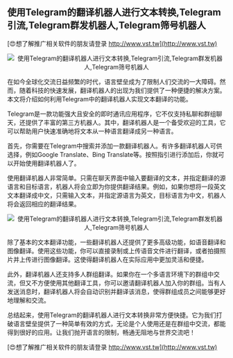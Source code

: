 ## **使用Telegram的翻译机器人进行文本转换,Telegram引流,Telegram群发机器人,Telegram筛号机器人**

[😍想了解推广相关软件的朋友请登录 http://www.vst.tw](http://www.vst.tw)

 <center><img src="https://vst.tw/MP4/tuiguang/png/5.png" alt="使用Telegram的翻译机器人进行文本转换,Telegram引流,Telegram群发机器人,Telegram筛号机器人"></center>

在如今全球化交流日益频繁的时代，语言壁垒成为了限制人们交流的一大障碍。然而，随着科技的快速发展，翻译机器人的出现为我们提供了一种便捷的解决方案。本文将介绍如何利用Telegram中的翻译机器人实现文本翻译的功能。

Telegram是一款功能强大且安全的即时通讯应用程序，它不仅支持私聊和群组聊天，还提供了丰富的第三方机器人。其中，翻译机器人是一个备受欢迎的工具，它可以帮助用户快速准确地将文本从一种语言翻译成另一种语言。

首先，你需要在Telegram中搜索并添加一款翻译机器人。有许多翻译机器人可供选择，例如Google Translate、Bing Translate等。按照指引进行添加后，你就可以开始使用翻译机器人了。

使用翻译机器人非常简单。只需在聊天界面中输入要翻译的文本，并指定翻译的源语言和目标语言，机器人将会立即为你提供翻译结果。例如，如果你想将一段英文文本翻译成中文，只需输入文本，并指定源语言为英文，目标语言为中文，机器人将会返回相应的翻译结果。

 <center><img src="https://vst.tw/MP4/tuiguang/png/3.png" alt="使用Telegram的翻译机器人进行文本转换,Telegram引流,Telegram群发机器人,Telegram筛号机器人"></center>

除了基本的文本翻译功能，一些翻译机器人还提供了更多高级功能，如语音翻译和图像翻译。使用这些功能，你可以直接录制或上传语音文件进行翻译，或者拍摄照片并上传进行图像翻译。这使得翻译机器人在实际应用中更加灵活和便捷。

此外，翻译机器人还支持多人群组翻译。如果你在一个多语言环境下的群组中交流，但又不方便使用其他翻译工具，你可以邀请翻译机器人加入你的群组。当有人发送消息时，翻译机器人将会自动识别并翻译该消息，使得群组成员之间能够更好地理解和交流。

总结起来，使用Telegram的翻译机器人进行文本转换非常方便快捷。它为我们打破语言壁垒提供了一种简单有效的方式，无论是个人使用还是在群组中交流，都能得到很好的应用。让我们抛开语言的限制，畅通无阻地与世界交流吧！

[😍想了解推广相关软件的朋友请登录 http://www.vst.tw](http://www.vst.tw)



